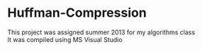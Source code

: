 # Huffman-Compression
This project was assigned summer 2013 for my algorithms class<br>
It was compiled using MS Visual Studio
